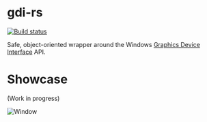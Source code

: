 # gdi-rs
[![Build status](https://ci.appveyor.com/api/projects/status/yjk0vbg9ayl28ryl?svg=true)](https://ci.appveyor.com/project/GuildMasterInfinite/gdi-rs)

Safe, object-oriented wrapper around the Windows [Graphics Device Interface](https://msdn.microsoft.com/en-us/library/dd145203(v=vs.85).aspx) API.

# Showcase

(Work in progress)

![Window](docs/window.png)
